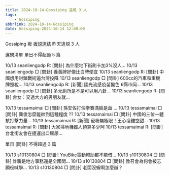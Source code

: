 ```yaml
---
title: 2024-10-14-Gossiping 違規 3 人
tags:
    - Gossiping
abbrlink: 2024-10-14-Gossiping
date: Gossiping-2024-10-14 12:00:00
---
```

Gossiping 板 [板規連結](https://www.ptt.cc/bbs/Gossiping/M.1637425085.A.07D.html)
昨天違規 3 人
<!-- more -->

違規清單
單日不得超過 5 篇

10/13 seanliengodp R: [問卦] 為什麼地下街刷卡加3%沒人…
10/13 seanliengodp □ [問卦] 養黃牌好像比白牌便宜
10/13 seanliengodp R: [問卦] 中國想用封鎖戰術逼台灣投降
10/13 seanliengodp □ [問卦] 600cc的汽車和重機 牌照稅…
10/13 seanliengodp R: [新聞] 國光流感疫苗變色 6縣市同…
10/13 seanliengodp □ [問卦] 多元廁所是不是可以用八卦…
10/13 seanliengodp R: [問卦] 台女：交過大方的男朋友就…

10/13 tessamaimai □ [問卦] 孫安佐打個拳賽滿臉是血 …
10/13 tessamaimai □ [問卦] 龔俊怎麼能帥到這種程度 ??
10/13 tessamaimai □ [問卦] 中國的三位一體核打擊力量…
10/13 tessamaimai R: [新聞] 寵粉無極限！王心凌鏤空甜…
10/13 tessamaimai R: [問卦] 大家掃地機器人預算多少阿
10/13 tessamaimai R: [問卦] 台北街友會在捷運出口尿尿…

單日 [問卦] 不得超過 3 篇

10/13 s10130804 □ [問卦] YouBike電動輔助都不能借…
10/13 s10130804 □ [問卦] 詐騙是地方事務還是全國問…
10/13 s10130804 □ [問卦] 教召會為何會被志願役喊學…
10/13 s10130804 □ [問卦] 老闆沒蝦啊怎麼辦？